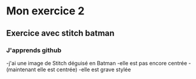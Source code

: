 # Mon exercice 2
## Exercice avec stitch batman
### J'apprends github
-j'ai une image de Stitch déguisé en Batman 
-elle est pas encore centrée
-(maintenant elle est centrée)
-elle est grave stylée
